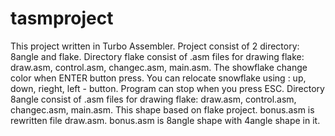 # tasmproject
This project written in Turbo Assembler. Project consist of 2 directory: 8angle and flake. 
Directory flake consist of .asm files for drawing flake: draw.asm, control.asm, changec.asm, main.asm. The showflake change color when ENTER button press. 
You can relocate snowflake using : up, down, rieght, left - button. Program can stop when you press ESC. 
Directory 8angle consist of .asm files for drawing flake: draw.asm, control.asm, changec.asm, main.asm. This shape based  on flake project. bonus.asm is rewritten file draw.asm.
bonus.asm is 8angle shape with 4angle shape in it.
